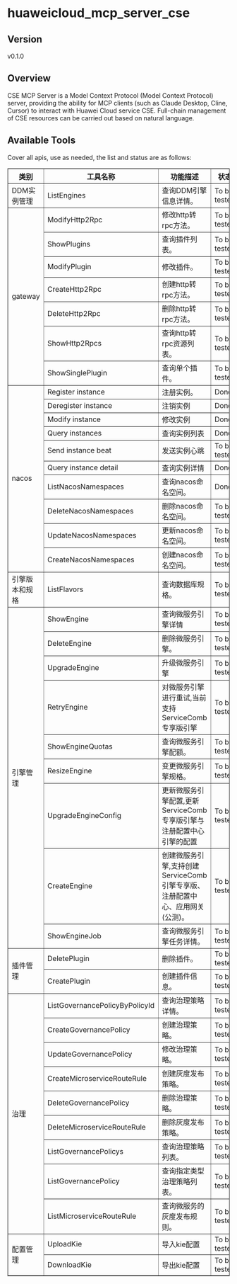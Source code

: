 # huaweicloud_mcp_server_cse

## Version
v0.1.0

## Overview

CSE MCP Server is a Model Context Protocol (Model Context Protocol) server, providing the ability for MCP clients (such as Claude Desktop, Cline, Cursor) to interact with Huawei Cloud service CSE. Full-chain management of CSE resources can be carried out based on natural language.

## Available Tools
Cover all apis, use as needed, the list and status are as follows:

<html>
    <head></head>
    <body>
        <table border="1" cellspacing="0" cellpadding="5">
            <tbody>
                <tr>
                    <th>类别</th>
                    <th>工具名称</th>
                    <th>功能描述</th>
                    <th>状态</th>
                </tr>
                <tr>
                    <td rowspan="1">DDM实例管理</td>
                    <td>ListEngines</td>
                    <td>查询DDM引擎信息详情。</td>
                    <td>To be tested</td>
                </tr>
                <tr>
                    <td rowspan="7">gateway</td>
                    <td>ModifyHttp2Rpc</td>
                    <td>修改http转rpc方法。</td>
                    <td>To be tested</td>
                </tr>
                <tr>
                    <td>ShowPlugins</td>
                    <td>查询插件列表。</td>
                    <td>To be tested</td>
                </tr>
                <tr>
                    <td>ModifyPlugin</td>
                    <td>修改插件。</td>
                    <td>To be tested</td>
                </tr>
                <tr>
                    <td>CreateHttp2Rpc</td>
                    <td>创建http转rpc方法。</td>
                    <td>To be tested</td>
                </tr>
                <tr>
                    <td>DeleteHttp2Rpc</td>
                    <td>删除http转rpc方法。</td>
                    <td>To be tested</td>
                </tr>
                <tr>
                    <td>ShowHttp2Rpcs</td>
                    <td>查询http转rpc资源列表。</td>
                    <td>To be tested</td>
                </tr>
                <tr>
                    <td>ShowSinglePlugin</td>
                    <td>查询单个插件。</td>
                    <td>To be tested</td>
                </tr>
                <tr>
                    <td rowspan="10">nacos</td>
                    <td>Register instance</td>
                    <td>注册实例。</td>
                    <td>Done</td>
                </tr>
                <tr>
                    <td>Deregister instance</td>
                    <td>注销实例</td>
                    <td>Done</td>
                </tr>
                <tr>
                    <td>Modify instance</td>
                    <td>修改实例</td>
                    <td>Done</td>
                </tr>
                <tr>
                    <td>Query instances</td>
                    <td>查询实例列表</td>
                    <td>Done</td>
                </tr>
                <tr>
                    <td>Send instance beat</td>
                    <td>发送实例心跳</td>
                    <td>To be tested</td>
                </tr>
                <tr>
                    <td>Query instance detail</td>
                    <td>查询实例详情</td>
                    <td>Done</td>
                </tr>
                <tr>
                    <td>ListNacosNamespaces</td>
                    <td>查询nacos命名空间。</td>
                    <td>Done</td>
                </tr>
                <tr>
                    <td>DeleteNacosNamespaces</td>
                    <td>删除nacos命名空间。</td>
                    <td>To be tested</td>
                </tr>
                <tr>
                    <td>UpdateNacosNamespaces</td>
                    <td>更新nacos命名空间。</td>
                    <td>To be tested</td>
                </tr>
                <tr>
                    <td>CreateNacosNamespaces</td>
                    <td>创建nacos命名空间。</td>
                    <td>To be tested</td>
                </tr>
                <tr>
                    <td rowspan="1">引擎版本和规格</td>
                    <td>ListFlavors</td>
                    <td>查询数据库规格。</td>
                    <td>To be tested</td>
                </tr>
                <tr>
                    <td rowspan="9">引擎管理</td>
                    <td>ShowEngine</td>
                    <td>查询微服务引擎详情</td>
                    <td>To be tested</td>
                </tr>
                <tr>
                    <td>DeleteEngine</td>
                    <td>删除微服务引擎。</td>
                    <td>To be tested</td>
                </tr>
                <tr>
                    <td>UpgradeEngine</td>
                    <td>升级微服务引擎</td>
                    <td>To be tested</td>
                </tr>
                <tr>
                    <td>RetryEngine</td>
                    <td>对微服务引擎进行重试,当前支持ServiceComb专享版引擎</td>
                    <td>To be tested</td>
                </tr>
                <tr>
                    <td>ShowEngineQuotas</td>
                    <td>查询微服务引擎配额。</td>
                    <td>To be tested</td>
                </tr>
                <tr>
                    <td>ResizeEngine</td>
                    <td>变更微服务引擎规格。</td>
                    <td>To be tested</td>
                </tr>
                <tr>
                    <td>UpgradeEngineConfig</td>
                    <td>更新微服务引擎配置,更新ServiceComb专享版引擎与注册配置中心引擎的配置</td>
                    <td>To be tested</td>
                </tr>
                <tr>
                    <td>CreateEngine</td>
                    <td>创建微服务引擎,支持创建ServiceComb引擎专享版、注册配置中心、应用网关(公测)。</td>
                    <td>To be tested</td>
                </tr>
                <tr>
                    <td>ShowEngineJob</td>
                    <td>查询微服务引擎任务详情。</td>
                    <td>To be tested</td>
                </tr>
                <tr>
                    <td rowspan="2">插件管理</td>
                    <td>DeletePlugin</td>
                    <td>删除插件。</td>
                    <td>To be tested</td>
                </tr>
                <tr>
                    <td>CreatePlugin</td>
                    <td>创建插件信息。</td>
                    <td>To be tested</td>
                </tr>
                <tr>
                    <td rowspan="9">治理</td>
                    <td>ListGovernancePolicyByPolicyId</td>
                    <td>查询治理策略详情。</td>
                    <td>To be tested</td>
                </tr>
                <tr>
                    <td>CreateGovernancePolicy</td>
                    <td>创建治理策略。</td>
                    <td>To be tested</td>
                </tr>
                <tr>
                    <td>UpdateGovernancePolicy</td>
                    <td>修改治理策略。</td>
                    <td>To be tested</td>
                </tr>
                <tr>
                    <td>CreateMicroserviceRouteRule</td>
                    <td>创建灰度发布策略。</td>
                    <td>To be tested</td>
                </tr>
                <tr>
                    <td>DeleteGovernancePolicy</td>
                    <td>删除治理策略。</td>
                    <td>To be tested</td>
                </tr>
                <tr>
                    <td>DeleteMicroserviceRouteRule</td>
                    <td>删除灰度发布策略。</td>
                    <td>To be tested</td>
                </tr>
                <tr>
                    <td>ListGovernancePolicys</td>
                    <td>查询治理策略列表。</td>
                    <td>To be tested</td>
                </tr>
                <tr>
                    <td>ListGovernancePolicy</td>
                    <td>查询指定类型治理策略列表。</td>
                    <td>To be tested</td>
                </tr>
                <tr>
                    <td>ListMicroserviceRouteRule</td>
                    <td>查询微服务的灰度发布规则。</td>
                    <td>To be tested</td>
                </tr>
                <tr>
                    <td rowspan="2">配置管理</td>
                    <td>UploadKie</td>
                    <td>导入kie配置</td>
                    <td>To be tested</td>
                </tr>
                <tr>
                    <td>DownloadKie</td>
                    <td>导出kie配置</td>
                    <td>To be tested</td>
                </tr>
            </tbody>
        </table>
    </body>
</html>
